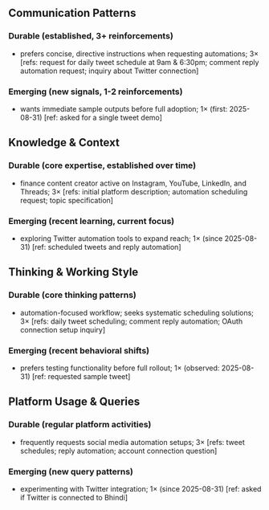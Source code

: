 ## Communication Patterns
### Durable (established, 3+ reinforcements)
- prefers concise, directive instructions when requesting automations; 3× [refs: request for daily tweet schedule at 9am & 6:30pm; comment reply automation request; inquiry about Twitter connection]

### Emerging (new signals, 1-2 reinforcements)
- wants immediate sample outputs before full adoption; 1× (first: 2025-08-31) [ref: asked for a single tweet demo]

## Knowledge & Context
### Durable (core expertise, established over time)
- finance content creator active on Instagram, YouTube, LinkedIn, and Threads; 3× [refs: initial platform description; automation scheduling request; topic specification]

### Emerging (recent learning, current focus)
- exploring Twitter automation tools to expand reach; 1× (since 2025-08-31) [ref: scheduled tweets and reply automation]

## Thinking & Working Style
### Durable (core thinking patterns)
- automation-focused workflow; seeks systematic scheduling solutions; 3× [refs: daily tweet scheduling; comment reply automation; OAuth connection setup inquiry]

### Emerging (recent behavioral shifts)
- prefers testing functionality before full rollout; 1× (observed: 2025-08-31) [ref: requested sample tweet]

## Platform Usage & Queries
### Durable (regular platform activities)
- frequently requests social media automation setups; 3× [refs: tweet schedules; reply automation; account connection question]

### Emerging (new query patterns)
- experimenting with Twitter integration; 1× (since 2025-08-31) [ref: asked if Twitter is connected to Bhindi]